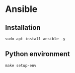 # Ansible

## Installation
```
sudo apt install ansible -y
```

## Python environment
```
make setup-env
```
